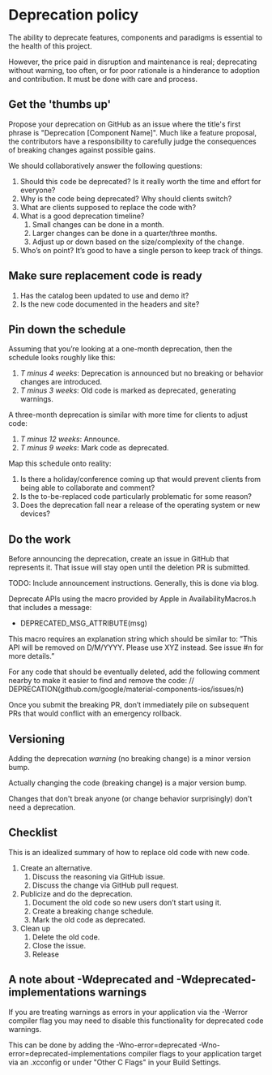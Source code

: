 # Deprecation policy

The ability to deprecate features, components and paradigms is essential to the health of this project. 

However, the price paid in disruption and maintenance is real; deprecating without warning, too often, or for poor rationale is a hinderance to adoption and contribution. It must be done with care and process.

## Get the 'thumbs up'

Propose your deprecation on GitHub as an issue where the title's first phrase is "Deprecation [Component Name]". Much like a feature proposal, the contributors have a responsibility to carefully judge the consequences of breaking changes against possible gains. 

We should collaboratively answer the following questions:

1. Should this code be deprecated? Is it really worth the time and effort for everyone?
1. Why is the code being deprecated? Why should clients switch?
1. What are clients supposed to replace the code with?
1. What is a good deprecation timeline?
    1. Small changes can be done in a month.
    1. Larger changes can be done in a quarter/three months.
    1. Adjust up or down based on the size/complexity of the change.
1. Who’s on point? It’s good to have a single person to keep track of things.

## Make sure replacement code is ready

1. Has the catalog been updated to use and demo it? 
1. Is the new code documented in the headers and site?

## Pin down the schedule

Assuming that you’re looking at a one-month deprecation, then the schedule looks roughly like this:

1. *T minus 4 weeks*: Deprecation is announced but no breaking or behavior changes are introduced.
1. *T minus 3 weeks*: Old code is marked as deprecated, generating warnings.

A three-month deprecation is similar with more time for clients to adjust code:

1. *T minus 12 weeks*: Announce.
1. *T minus 9 weeks*: Mark code as deprecated.

Map this schedule onto reality: 

1. Is there a holiday/conference coming up that would prevent clients from being able to collaborate and comment? 
1. Is the to-be-replaced code particularly problematic for some reason? 
1. Does the deprecation fall near a release of the operating system or new devices?

## Do the work

Before announcing the deprecation, create an issue in GitHub that represents it. That issue will stay open until the deletion PR is submitted.

TODO: Include announcement instructions. Generally, this is done via blog.

Deprecate APIs using the macro provided by Apple in AvailabilityMacros.h that includes a message:
* DEPRECATED_MSG_ATTRIBUTE(msg)

This macro requires an explanation string which should be similar to: ”This API will be removed on D/M/YYYY. Please use XYZ instead. See issue #n for more details.”

For any code that should be eventually deleted, add the following comment nearby to make it easier to find and remove the code: // DEPRECATION(github.com/google/material-components-ios/issues/n)

Once you submit the breaking PR, don’t immediately pile on subsequent PRs that would conflict with an emergency rollback.

## Versioning

Adding the deprecation *warning* (no breaking change) is a minor version bump.

Actually changing the code (breaking change) is a major version bump.

Changes that don't break anyone (or change behavior surprisingly) don't need a deprecation.

## Checklist

This is an idealized summary of how to replace old code with new code.

1. Create an alternative.
    1. Discuss the reasoning via GitHub issue.
    1. Discuss the change via GitHub pull request.
1. Publicize and do the deprecation.
    1. Document the old code so new users don’t start using it.
    1. Create a breaking change schedule. 
    1. Mark the old code as deprecated.
1. Clean up
    1. Delete the old code.
    1. Close the issue.
    1. Release

## A note about -Wdeprecated and -Wdeprecated-implementations warnings

If you are treating warnings as errors in your application via the -Werror compiler flag you may need to disable this functionality for deprecated code warnings.

This can be done by adding the -Wno-error=deprecated -Wno-error=deprecated-implementations compiler flags to your application target via an .xcconfig or under "Other C Flags" in your Build Settings.

